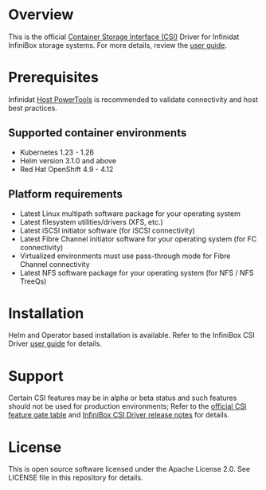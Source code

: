 # Overview
  This is the official [Container Storage Interface (CSI)](https://kubernetes-csi.github.io/docs/) Driver for Infinidat InfiniBox storage systems. For more details, review the [user guide](https://support.infinidat.com/hc/en-us/articles/360008917097-InfiniBox-CSI-Driver-for-Kubernetes-User-Guide).

# Prerequisites
  Infinidat [Host PowerTools](https://repo.infinidat.com/home/main-stable#host-power-tools) is recommended to validate connectivity and host best practices.

## Supported container environments
  - Kubernetes 1.23 - 1.26
  - Helm version 3.1.0 and above
  - Red Hat OpenShift 4.9 - 4.12

## Platform requirements
  - Latest Linux multipath software package for your operating system
  - Latest filesystem utilities/drivers (XFS, etc.)
  - Latest iSCSI initiator software (for iSCSI connectivity)
  - Latest Fibre Channel initiator software for your operating system (for FC connectivity)
  - Virtualized environments must use pass-through mode for Fibre Channel connectivity
  - Latest NFS software package for your operating system (for NFS / NFS TreeQs)
 
# Installation
  Helm and Operator based installation is available. Refer to the InfiniBox CSI Driver [user guide](https://support.infinidat.com/hc/en-us/articles/360008917097-InfiniBox-CSI-Driver-for-Kubernetes-User-Guide) for details.

# Support
   Certain CSI features may be in alpha or beta status and such features should not be used for production environments; Refer to the [official CSI feature gate table](https://kubernetes.io/docs/reference/command-line-tools-reference/feature-gates/) and [InfiniBox CSI Driver release notes](https://support.infinidat.com/hc/en-us/articles/360019909678-InfiniBox-CSI-Driver-for-Kubernetes-Release-Notes) for details.

# License
  This is open source software licensed under the Apache License 2.0. See LICENSE file in this repository for details.
